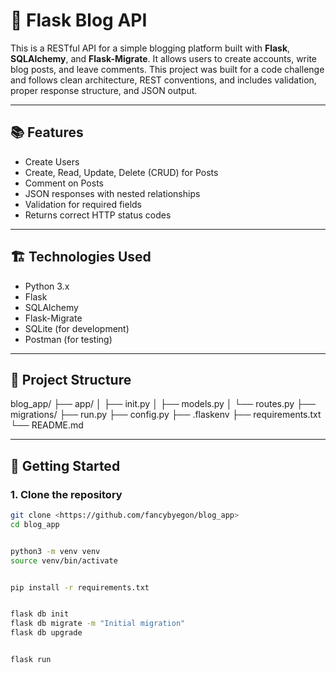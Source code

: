 # 📝 Flask Blog API

This is a RESTful API for a simple blogging platform built with **Flask**, **SQLAlchemy**, and **Flask-Migrate**. It allows users to create accounts, write blog posts, and leave comments. This project was built for a code challenge and follows clean architecture, REST conventions, and includes validation, proper response structure, and JSON output.

---

## 📚 Features

- Create Users
- Create, Read, Update, Delete (CRUD) for Posts
- Comment on Posts
- JSON responses with nested relationships
- Validation for required fields
- Returns correct HTTP status codes

---

## 🏗️ Technologies Used

- Python 3.x
- Flask
- SQLAlchemy
- Flask-Migrate
- SQLite (for development)
- Postman (for testing)

---

## 📁 Project Structure

blog_app/
├── app/
│ ├── init.py
│ ├── models.py
│ └── routes.py
├── migrations/
├── run.py
├── config.py
├── .flaskenv
├── requirements.txt
└── README.md


---

## 🚀 Getting Started

### 1. Clone the repository

```bash
git clone <https://github.com/fancybyegon/blog_app>
cd blog_app


python3 -m venv venv
source venv/bin/activate


pip install -r requirements.txt


flask db init
flask db migrate -m "Initial migration"
flask db upgrade


flask run

